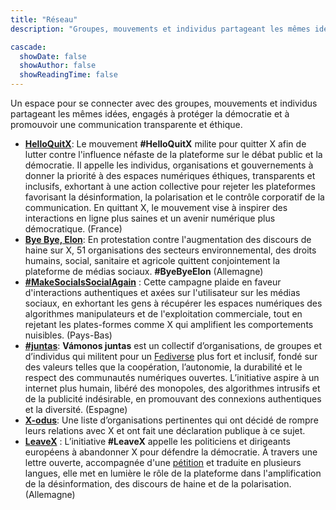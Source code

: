 ```yaml
---
title: "Réseau"
description: "Groupes, mouvements et individus partageant les mêmes idées"

cascade:
  showDate: false
  showAuthor: false
  showReadingTime: false
---
```


Un espace pour se connecter avec des groupes, mouvements et individus partageant les mêmes idées, engagés à protéger la démocratie et à promouvoir une communication transparente et éthique.

* [**HelloQuitX**](https://www.helloquitx.com): Le mouvement **#HelloQuitX** milite pour quitter X afin de lutter contre l'influence néfaste de la plateforme sur le débat public et la démocratie. Il appelle les individus, organisations et gouvernements à donner la priorité à des espaces numériques éthiques, transparents et inclusifs, exhortant à une action collective pour rejeter les plateformes favorisant la désinformation, la polarisation et le contrôle corporatif de la communication. En quittant X, le mouvement vise à inspirer des interactions en ligne plus saines et un avenir numérique plus démocratique. (France)
* [**Bye Bye, Elon**](https://byebyeelon.de): En protestation contre l'augmentation des discours de haine sur X, 51 organisations des secteurs environnemental, des droits humains, social, sanitaire et agricole quittent conjointement la plateforme de médias sociaux. **#ByeByeElon** (Allemagne)
* [**#MakeSocialsSocialAgain**](https://makesocialssocialagain.nl) : Cette campagne plaide en faveur d'interactions authentiques et axées sur l'utilisateur sur les médias sociaux, en exhortant les gens à récupérer les espaces numériques des algorithmes manipulateurs et de l'exploitation commerciale, tout en rejetant les plates-formes comme X qui amplifient les comportements nuisibles. (Pays-Bas)
* [**#juntas**](https://vamonosjuntas.org): **Vámonos juntas** est un collectif d’organisations, de groupes et d’individus qui militent pour un [Fediverse](https://fr.wikipedia.org/wiki/Fediverse) plus fort et inclusif, fondé sur des valeurs telles que la coopération, l’autonomie, la durabilité et le respect des communautés numériques ouvertes. L’initiative aspire à un internet plus humain, libéré des monopoles, des algorithmes intrusifs et de la publicité indésirable, en promouvant des connexions authentiques et la diversité. (Espagne)
* [**X-odus**](https://github.com/ccamara/X-odus): Une liste d’organisations pertinentes qui ont décidé de rompre leurs relations avec X et ont fait une déclaration publique à ce sujet.
* [**LeaveX**](/about) : L’initiative **#LeaveX** appelle les politiciens et dirigeants européens à abandonner X pour défendre la démocratie. À travers une lettre ouverte, accompagnée d'une [pétition](https://openpetition.eu/leavex) et traduite en plusieurs langues, elle met en lumière le rôle de la plateforme dans l'amplification de la désinformation, des discours de haine et de la polarisation. (Allemagne)
